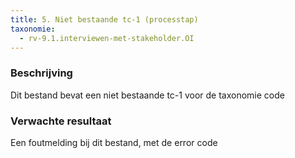 ```yaml
---
title: 5. Niet bestaande tc-1 (processtap)
taxonomie:
  - rv-9.1.interviewen-met-stakeholder.OI
---
```


### Beschrijving

Dit bestand bevat een niet bestaande tc-1 voor de taxonomie code

### Verwachte resultaat

Een foutmelding bij dit bestand, met de error code
